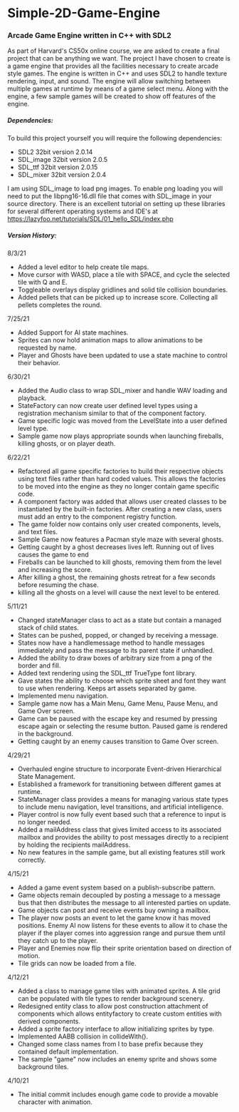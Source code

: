 # Simple-2D-Game-Engine
### Arcade Game Engine written in C++ with SDL2

As part of Harvard's CS50x online course, we are asked to create a final project that can be anything we want.
The project I have chosen to create is a game engine that provides all the facilities necessary to create arcade style games. The engine is written in C++ and uses SDL2 to handle texture rendering, input, and sound. The engine will allow switching between multiple games at runtime by means of a game select menu.
Along with the engine, a few sample games will be created to show off features of the engine. 


##### Dependencies:
To build this project yourself you will require the following dependencies:
* SDL2 32bit version 2.0.14
* SDL_image 32bit version 2.0.5
* SDL_ttf 32bit version 2.0.15
* SDL_mixer 32bit version 2.0.4

I am using SDL_image to load png images. To enable png loading you will need to put the libpng16-16.dll file that comes with SDL_image in your source directory.
There is an excellent tutorial on setting up these libraries for several different operating systems and IDE's at https://lazyfoo.net/tutorials/SDL/01_hello_SDL/index.php

##### Version History:

8/3/21
* Added a level editor to help create tile maps.
* Move cursor with WASD, place a tile with SPACE, and cycle the selected tile with Q and E. 
* Toggleable overlays display gridlines and solid tile collision boundaries.
* Added pellets that can be picked up to increase score. Collecting all pellets completes the round.


7/25/21
* Added Support for AI state machines.
* Sprites can now hold animation maps to allow animations to be requested by name.
* Player and Ghosts have been updated to use a state machine to control their behavior.


6/30/21
* Added the Audio class to wrap SDL_mixer and handle WAV loading and playback.
* StateFactory can now create user defined level types using a registration mechanism similar to that of the component factory.
* Game specific logic was moved from the LevelState into a user defined level type.
* Sample game now plays appropriate sounds when launching fireballs, killing ghosts, or on player death.


6/22/21
* Refactored all game specific factories to build their respective objects using text files rather than hard coded values. This allows the factories to be moved into the engine as they no longer contain game specific code.
* A component factory was added that allows user created classes to be instantiated by the built-in factories. After creating a new class, users must add an entry to the component registry function.
* The game folder now contains only user created components, levels, and text files.
* Sample Game now features a Pacman style maze with several ghosts.
* Getting caught by a ghost decreases lives left. Running out of lives causes the game to end
* Fireballs can be launched to kill ghosts, removing them from the level and increasing the score.
* After killing a ghost, the remaining ghosts retreat for a few seconds before resuming the chase.
* killing all the ghosts on a level will cause the next level to be entered.


5/11/21
* Changed stateManager class to act as a state but contain a managed stack of child states. 
* States can be pushed, popped, or changed by receiving a message.
* States now have a handlemessage method to handle messages immediately and pass the message to its parent state if unhandled.
* Added the ability to draw boxes of arbitrary size from a png of the border and fill.
* Added text rendering using the SDL_ttf TrueType font library.
* Gave states the ability to choose which sprite sheet and font they want to use when rendering. Keeps art assets separated by game.
* Implemented menu navigation. 
* Sample game now has a Main Menu, Game Menu, Pause Menu, and Game Over screen.
* Game can be paused with the escape key and resumed by pressing escape again or selecting the resume button. Paused game is rendered in the background.
* Getting caught by an enemy causes transition to Game Over screen.


4/29/21
* Overhauled engine structure to incorporate Event-driven Hierarchical State Management.
* Established a framework for transitioning between different games at runtime.
* StateManager class provides a means for managing various state types to include menu navigation, level transitions, and artificial intelligence.
* Player control is now fully event based such that a reference to input is no longer needed.
* Added a mailAddress class that gives limited access to its associated mailbox and provides the ability to post messages directly to a recipient by holding the recipients mailAddress.
* No new features in the sample game, but all existing features still work correctly.


4/15/21
* Added a game event system based on a publish-subscribe pattern.
* Game objects remain decoupled by posting a message to a message bus that then distributes the message to all interested parties on update.
* Game objects can post and receive events buy owning a mailbox.
* The player now posts an event to let the game know it has moved positions. Enemy AI now listens for these events to allow it to chase the player 
  if the player comes into aggression range and pursue them until they catch up to the player.
* Player and Enemies now flip their sprite orientation based on direction of motion.
* Tile grids can now be loaded from a file.



4/12/21
* Added a class to manage game tiles with animated sprites. A tile grid can be populated with tile types to render background scenery.
* Redesigned entity class to allow post construction attachment of components which allows entityfactory to create custom entities with derived components.
* Added a sprite factory interface to allow initializing sprites by type.
* Implemented AABB collision in collideWith().
* Changed some class names from I to base prefix because they contained default implementation.
* The sample "game" now includes an enemy sprite and shows some background tiles.


4/10/21 
* The initial commit includes enough game code to provide a movable character with animation.
